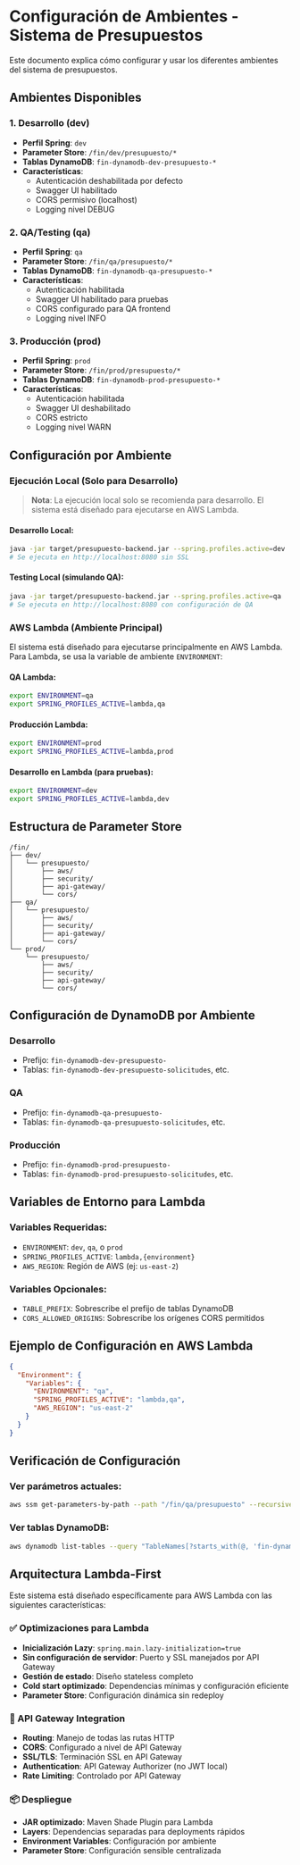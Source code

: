 # Configuración de Ambientes - Sistema de Presupuestos

Este documento explica cómo configurar y usar los diferentes ambientes del sistema de presupuestos.

## Ambientes Disponibles

### 1. **Desarrollo (dev)**
- **Perfil Spring**: `dev`
- **Parameter Store**: `/fin/dev/presupuesto/*`
- **Tablas DynamoDB**: `fin-dynamodb-dev-presupuesto-*`
- **Características**:
  - Autenticación deshabilitada por defecto
  - Swagger UI habilitado
  - CORS permisivo (localhost)
  - Logging nivel DEBUG

### 2. **QA/Testing (qa)**
- **Perfil Spring**: `qa`
- **Parameter Store**: `/fin/qa/presupuesto/*`
- **Tablas DynamoDB**: `fin-dynamodb-qa-presupuesto-*`
- **Características**:
  - Autenticación habilitada
  - Swagger UI habilitado para pruebas
  - CORS configurado para QA frontend
  - Logging nivel INFO

### 3. **Producción (prod)**
- **Perfil Spring**: `prod`
- **Parameter Store**: `/fin/prod/presupuesto/*`
- **Tablas DynamoDB**: `fin-dynamodb-prod-presupuesto-*`
- **Características**:
  - Autenticación habilitada
  - Swagger UI deshabilitado
  - CORS estricto
  - Logging nivel WARN

## Configuración por Ambiente

### Ejecución Local (Solo para Desarrollo)

> **Nota**: La ejecución local solo se recomienda para desarrollo. El sistema está diseñado para ejecutarse en AWS Lambda.

#### Desarrollo Local:
```bash
java -jar target/presupuesto-backend.jar --spring.profiles.active=dev
# Se ejecuta en http://localhost:8080 sin SSL
```

#### Testing Local (simulando QA):
```bash
java -jar target/presupuesto-backend.jar --spring.profiles.active=qa
# Se ejecuta en http://localhost:8080 con configuración de QA
```

### AWS Lambda (Ambiente Principal)

El sistema está diseñado para ejecutarse principalmente en AWS Lambda. Para Lambda, se usa la variable de ambiente `ENVIRONMENT`:

#### QA Lambda:
```bash
export ENVIRONMENT=qa
export SPRING_PROFILES_ACTIVE=lambda,qa
```

#### Producción Lambda:
```bash
export ENVIRONMENT=prod
export SPRING_PROFILES_ACTIVE=lambda,prod
```

#### Desarrollo en Lambda (para pruebas):
```bash
export ENVIRONMENT=dev
export SPRING_PROFILES_ACTIVE=lambda,dev
```

## Estructura de Parameter Store

```
/fin/
├── dev/
│   └── presupuesto/
│       ├── aws/
│       ├── security/
│       ├── api-gateway/
│       └── cors/
├── qa/
│   └── presupuesto/
│       ├── aws/
│       ├── security/
│       ├── api-gateway/
│       └── cors/
└── prod/
    └── presupuesto/
        ├── aws/
        ├── security/
        ├── api-gateway/
        └── cors/
```

## Configuración de DynamoDB por Ambiente

### Desarrollo
- Prefijo: `fin-dynamodb-dev-presupuesto-`
- Tablas: `fin-dynamodb-dev-presupuesto-solicitudes`, etc.

### QA
- Prefijo: `fin-dynamodb-qa-presupuesto-`
- Tablas: `fin-dynamodb-qa-presupuesto-solicitudes`, etc.

### Producción
- Prefijo: `fin-dynamodb-prod-presupuesto-`
- Tablas: `fin-dynamodb-prod-presupuesto-solicitudes`, etc.

## Variables de Entorno para Lambda

### Variables Requeridas:
- `ENVIRONMENT`: `dev`, `qa`, o `prod`
- `SPRING_PROFILES_ACTIVE`: `lambda,{environment}`
- `AWS_REGION`: Región de AWS (ej: `us-east-2`)

### Variables Opcionales:
- `TABLE_PREFIX`: Sobrescribe el prefijo de tablas DynamoDB
- `CORS_ALLOWED_ORIGINS`: Sobrescribe los orígenes CORS permitidos

## Ejemplo de Configuración en AWS Lambda

```json
{
  "Environment": {
    "Variables": {
      "ENVIRONMENT": "qa",
      "SPRING_PROFILES_ACTIVE": "lambda,qa",
      "AWS_REGION": "us-east-2"
    }
  }
}
```

## Verificación de Configuración

### Ver parámetros actuales:
```bash
aws ssm get-parameters-by-path --path "/fin/qa/presupuesto" --recursive
```

### Ver tablas DynamoDB:
```bash
aws dynamodb list-tables --query "TableNames[?starts_with(@, 'fin-dynamodb-qa-presupuesto')]"
```

## Arquitectura Lambda-First

Este sistema está diseñado específicamente para AWS Lambda con las siguientes características:

### ✅ Optimizaciones para Lambda
- **Inicialización Lazy**: `spring.main.lazy-initialization=true`
- **Sin configuración de servidor**: Puerto y SSL manejados por API Gateway
- **Gestión de estado**: Diseño stateless completo
- **Cold start optimizado**: Dependencias mínimas y configuración eficiente
- **Parameter Store**: Configuración dinámica sin redeploy

### 🔄 API Gateway Integration
- **Routing**: Manejo de todas las rutas HTTP
- **CORS**: Configurado a nivel de API Gateway
- **SSL/TLS**: Terminación SSL en API Gateway
- **Authentication**: API Gateway Authorizer (no JWT local)
- **Rate Limiting**: Controlado por API Gateway

### 📦 Despliegue
- **JAR optimizado**: Maven Shade Plugin para Lambda
- **Layers**: Dependencias separadas para deployments rápidos
- **Environment Variables**: Configuración por ambiente
- **Parameter Store**: Configuración sensible centralizada
